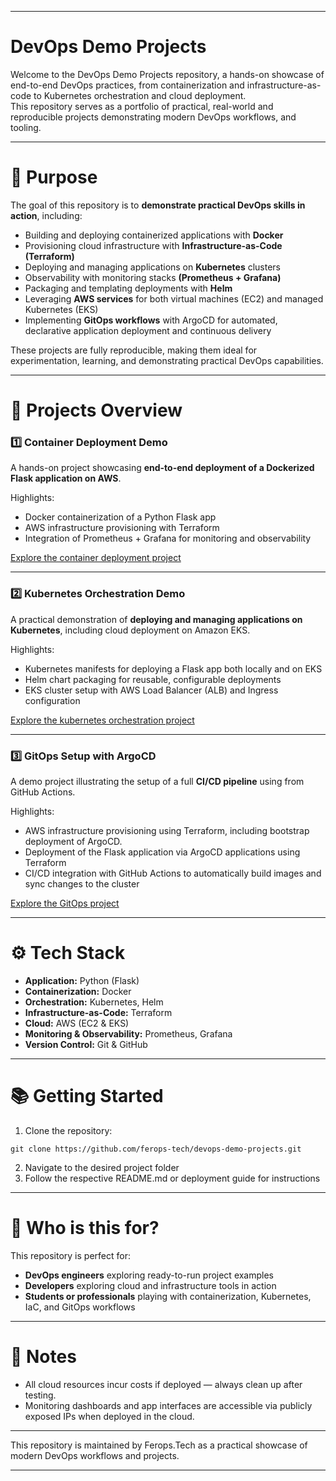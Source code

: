 
---

# DevOps Demo Projects

Welcome to the DevOps Demo Projects repository, a hands-on showcase of end-to-end DevOps practices, 
from containerization and infrastructure-as-code to Kubernetes orchestration and cloud deployment.  
This repository serves as a portfolio of practical, real-world and reproducible projects demonstrating modern DevOps workflows,
and tooling.


---

# 🚀 Purpose

The goal of this repository is to **demonstrate practical DevOps skills in action**, including:

- Building and deploying containerized applications with **Docker**
- Provisioning cloud infrastructure with **Infrastructure-as-Code (Terraform)**
- Deploying and managing applications on **Kubernetes** clusters
- Observability with monitoring stacks **(Prometheus + Grafana)**
- Packaging and templating deployments with **Helm** 
- Leveraging **AWS services** for both virtual machines (EC2) and managed Kubernetes (EKS)
- Implementing **GitOps workflows** with ArgoCD for automated, declarative application deployment and continuous delivery

These projects are fully reproducible, making them ideal for experimentation, learning, and demonstrating practical DevOps capabilities.

---

# 📂 Projects Overview
### 1️⃣ Container Deployment Demo

A hands-on project showcasing **end-to-end deployment of a Dockerized Flask application on AWS**.

Highlights:

- Docker containerization of a Python Flask app
- AWS infrastructure provisioning with Terraform
- Integration of Prometheus + Grafana for monitoring and observability


[Explore the container deployment project](./demo-container-deploy)

---

### 2️⃣ Kubernetes Orchestration Demo

A practical demonstration of **deploying and managing applications on Kubernetes**, including cloud deployment on Amazon EKS.

Highlights:

- Kubernetes manifests for deploying a Flask app both locally and on EKS
- Helm chart packaging for reusable, configurable deployments
- EKS cluster setup with AWS Load Balancer (ALB) and Ingress configuration

[Explore the kubernetes orchestration project](./demo-kubernetes-orchestration)

---


### 3️⃣ GitOps Setup with ArgoCD

A demo project illustrating the setup of a full **CI/CD pipeline** using from GitHub Actions.

Highlights:

- AWS infrastructure provisioning using Terraform, including bootstrap deployment of ArgoCD.  
- Deployment of the Flask application via ArgoCD applications using Terraform
- CI/CD integration with GitHub Actions to automatically build images and sync changes to the cluster

[Explore the GitOps project](./demo-gitops-argocd)

---


# ⚙️ Tech Stack

- **Application:** Python (Flask)
- **Containerization:** Docker
- **Orchestration:** Kubernetes, Helm
- **Infrastructure-as-Code:** Terraform
- **Cloud:** AWS (EC2 & EKS)
- **Monitoring & Observability:** Prometheus, Grafana
- **Version Control:** Git & GitHub

---

# 📚 Getting Started

1. Clone the repository:
```shell
git clone https://github.com/ferops-tech/devops-demo-projects.git
```
2. Navigate to the desired project folder
3. Follow the respective README.md or deployment guide for instructions

---

# 🎯 Who is this for?

This repository is perfect for:

- **DevOps engineers** exploring ready-to-run project examples
- **Developers** exploring cloud and infrastructure tools in action
- **Students or professionals** playing with containerization, Kubernetes, IaC, and GitOps workflows

---

# 📌 Notes

- All cloud resources incur costs if deployed — always clean up after testing.
- Monitoring dashboards and app interfaces are accessible via publicly exposed IPs when deployed in the cloud.

---

This repository is maintained by Ferops.Tech as a practical showcase of modern DevOps workflows and projects.

---
